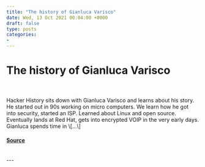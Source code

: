 ```yaml
---
title: "The history of Gianluca Varisco"
date: Wed, 13 Oct 2021 00:04:00 +0000
draft: false
type: posts
categories: 
- 
---
```

# The history of Gianluca Varisco

<br/>

<br/>
Hacker History sits down with Gianluca Varisco and learns about his story. He started out in 90s working on micro computers. We learn how he got into security, started an ISP. Learned about Linux and open source. Eventually lands at Red Hat, gets into encrypted VOIP in the very early days. Gianluca spends time in \[…\]

#### [Source](https://hackerhistory.com/podcast/the-history-of-gianluca-varisco/)

<br/>
---

